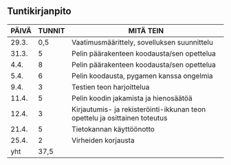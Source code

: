 ## Tuntikirjanpito

| PÄIVÄ | TUNNIT | MITÄ TEIN 
| ---- | ---- | ---- |
| 29.3. | 0,5 | Vaatimusmäärittely, sovelluksen suunnittelu
| 31.3. | 5 | Pelin päärakenteen koodausta/sen opettelua
| 4.4. | 8 | Pelin päärakenteen koodausta/sen opettelua
| 5.4. | 6 | Pelin koodausta, pygamen kanssa ongelmia
| 9.4. | 3 | Testien teon harjoittelua
| 11.4. | 5 | Pelin koodin jakamista ja hienosäätöä
| 12.4. | 3 | Kirjautumis- ja rekisteröinti-ikkunan teon opettelu ja osittainen toteutus
| 21.4. | 5 | Tietokannan käyttöönotto
| 25.4. | 2 | Virheiden korjausta
| yht | 37,5 |
